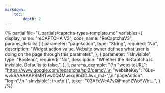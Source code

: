 ```yaml
---
markdown:
    toc:
        depth: 2
---
```

{% partial
    file="/_partials/captcha-types-template.md"
    variables={
        display_name: "reCAPTCHA V3",
        code_name: "ReCaptchaV3",
        params_details: [
            {
                parameter: "pageAction",
                type: "String",
                required: "No",
                description: "Widget action value. Website owner defines what user is doing on the page through this parameter.",
            },
            {
                parameter: "isInvisible",
                type: "Boolean",
                required: "No",
                description: "Whether the ReCaptcha is invisible. Defaults to false.",
            },
        ],
        params_example: "{\n        \"websiteURL\": \"https://www.google.com/recaptcha/api2/demo\",\n        \"websiteKey\": \"6Le-wvkSAAAAAPBMRTvw0Q4Muexq9bi0DJwx_mJ-\",\n        \"pageAction\": \"login\",\n        \"isInvisible\": true\n    }",
        token: "03AFcWeA7vQiFmaYZWoYWht...",
    }
/%}
